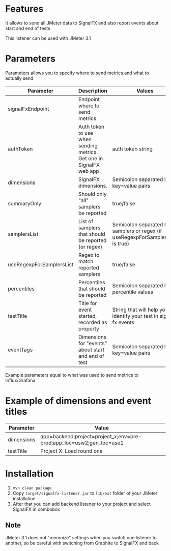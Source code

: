 # Features
It allows to send all JMeter data to SignalFX and also report events about start and end of tests

This listener can be used with JMeter 3.1

# Parameters
Parameters allows you to specify where to send metrics and what to actually send

| Parameter | Description | Values |  Default Value |
|---|---|---|---| 
| signalFxEndpoint|Endpoint where to send metrics| | https://ingest.signalfx.com:443 |
| authToken	| Auth token to use when sending metrics. Get one in SignalFX web app	| auth token string ||	
|dimensions	|SignalFX dimensions.	|Semicolon separated list of key=value pairs	|app=jmeter|
|summaryOnly|	Should only "all" samplers be reported|	true/false|	false|
|samplersList|	List of samplers that should be reported (or regex)|	Semicolon separated list of samplers or regex (if useRegexpForSamplersList is true)|	.*|
|useRegexpForSamplersList|	Regex to match reported samplers |	true/false	| true |
|percentiles|	Percentiles that should be reported | 	Semicolon separated list of percentile values	| 90;95;99|
|testTitle|	Title for event started, recorded as property	| String that will help you to identify your test in signal fx events	| Test name |
|eventTags|	Dimensions for "events" about start and end of test	|Semicolon separated list of key=value pairs ||	

Example parameters equal to what was used to send metrics to Influx/Grafana

# Example of dimensions and event titles
|Parameter| Value | 
|---|---|
|dimensions|	app=backend;project=project_x;env=pre-prod;app_loc=usw2;gen_loc=use1 |
|testTitle|	Project X: Load round one |

# Installation

1. `mvn clean package`
2. Copy `target/signalfx-listener.jar` to `lib/ext` folder of your JMeter installation
3. After that you can add backend listener to your project and select SignalFX in combobox

## Note

JMeter 3.1 does not "memoize" settings when you switch one listener to another, so be careful with 
switching from Graphite to SignalFX and back